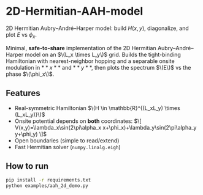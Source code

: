 # 2D-Hermitian-AAH-model
2D Hermitian Aubry–André–Harper model: build $H(x,y)$, diagonalize, and plot $E$ vs $\phi_x$.

Minimal, **safe-to-share** implementation of the 2D Hermitian Aubry–André–Harper model on an $\(L_x \times L_y\)$ grid.
Builds the tight-binding Hamiltonian with nearest-neighbor hopping and a separable onsite modulation in $**x**$ and $**y**$, then plots the spectrum $\(E\)$ vs the phase $\(\phi_x\)$.

## Features
- Real-symmetric Hamiltonian $\(H \in \mathbb{R}^{(L_xL_y) \times (L_xL_y)}\)$
- Onsite potential depends on **both** coordinates:
 $\[
  V(x,y)=\lambda_x\sin(2\pi\alpha_x x+\phi_x)+\lambda_y\sin(2\pi\alpha_y y+\phi_y)
  \]$
- Open boundaries (simple to read/extend)
- Fast Hermitian solver (`numpy.linalg.eigh`)

## How to run
```bash
pip install -r requirements.txt
python examples/aah_2d_demo.py

